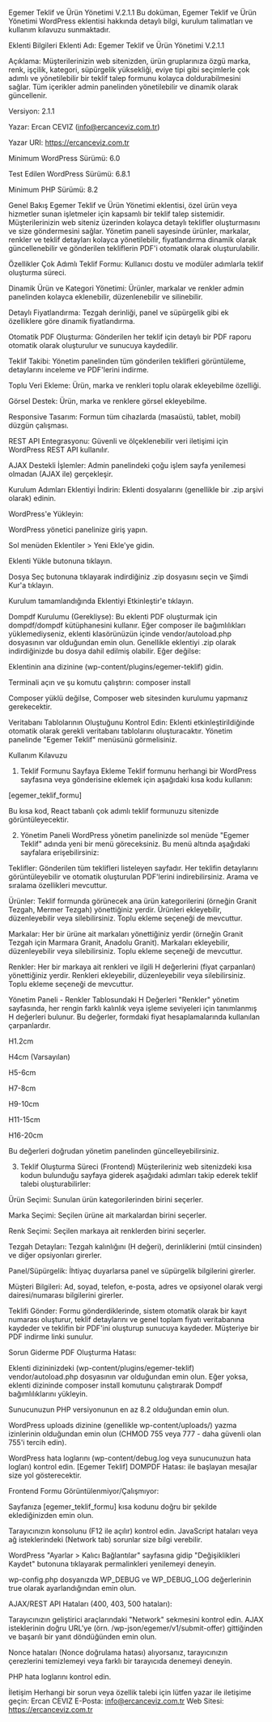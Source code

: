 Egemer Teklif ve Ürün Yönetimi V.2.1.1
Bu doküman, Egemer Teklif ve Ürün Yönetimi WordPress eklentisi hakkında detaylı bilgi, kurulum talimatları ve kullanım kılavuzu sunmaktadır.

Eklenti Bilgileri
Eklenti Adı: Egemer Teklif ve Ürün Yönetimi V.2.1.1

Açıklama: Müşterilerinizin web sitenizden, ürün gruplarınıza özgü marka, renk, işçilik, kategori, süpürgelik yüksekliği, eviye tipi gibi seçimlerle çok adımlı ve yönetilebilir bir teklif talep formunu kolayca doldurabilmesini sağlar. Tüm içerikler admin panelinden yönetilebilir ve dinamik olarak güncellenir.

Versiyon: 2.1.1

Yazar: Ercan CEVIZ (info@ercanceviz.com.tr)

Yazar URI: https://ercanceviz.com.tr

Minimum WordPress Sürümü: 6.0

Test Edilen WordPress Sürümü: 6.8.1

Minimum PHP Sürümü: 8.2

Genel Bakış
Egemer Teklif ve Ürün Yönetimi eklentisi, özel ürün veya hizmetler sunan işletmeler için kapsamlı bir teklif talep sistemidir. Müşterilerinizin web siteniz üzerinden kolayca detaylı teklifler oluşturmasını ve size göndermesini sağlar. Yönetim paneli sayesinde ürünler, markalar, renkler ve teklif detayları kolayca yönetilebilir, fiyatlandırma dinamik olarak güncellenebilir ve gönderilen tekliflerin PDF'i otomatik olarak oluşturulabilir.

Özellikler
Çok Adımlı Teklif Formu: Kullanıcı dostu ve modüler adımlarla teklif oluşturma süreci.

Dinamik Ürün ve Kategori Yönetimi: Ürünler, markalar ve renkler admin panelinden kolayca eklenebilir, düzenlenebilir ve silinebilir.

Detaylı Fiyatlandırma: Tezgah derinliği, panel ve süpürgelik gibi ek özelliklere göre dinamik fiyatlandırma.

Otomatik PDF Oluşturma: Gönderilen her teklif için detaylı bir PDF raporu otomatik olarak oluşturulur ve sunucuya kaydedilir.

Teklif Takibi: Yönetim panelinden tüm gönderilen teklifleri görüntüleme, detaylarını inceleme ve PDF'lerini indirme.

Toplu Veri Ekleme: Ürün, marka ve renkleri toplu olarak ekleyebilme özelliği.

Görsel Destek: Ürün, marka ve renklere görsel ekleyebilme.

Responsive Tasarım: Formun tüm cihazlarda (masaüstü, tablet, mobil) düzgün çalışması.

REST API Entegrasyonu: Güvenli ve ölçeklenebilir veri iletişimi için WordPress REST API kullanılır.

AJAX Destekli İşlemler: Admin panelindeki çoğu işlem sayfa yenilemesi olmadan (AJAX ile) gerçekleşir.

Kurulum Adımları
Eklentiyi İndirin: Eklenti dosyalarını (genellikle bir .zip arşivi olarak) edinin.

WordPress'e Yükleyin:

WordPress yönetici panelinize giriş yapın.

Sol menüden Eklentiler > Yeni Ekle'ye gidin.

Eklenti Yükle butonuna tıklayın.

Dosya Seç butonuna tıklayarak indirdiğiniz .zip dosyasını seçin ve Şimdi Kur'a tıklayın.

Kurulum tamamlandığında Eklentiyi Etkinleştir'e tıklayın.

Dompdf Kurulumu (Gerekliyse):
Bu eklenti PDF oluşturmak için dompdf/dompdf kütüphanesini kullanır. Eğer composer ile bağımlılıkları yüklemediyseniz, eklenti klasörünüzün içinde vendor/autoload.php dosyasının var olduğundan emin olun. Genellikle eklentiyi .zip olarak indirdiğinizde bu dosya dahil edilmiş olabilir. Eğer değilse:

Eklentinin ana dizinine (wp-content/plugins/egemer-teklif) gidin.

Terminali açın ve şu komutu çalıştırın: composer install

Composer yüklü değilse, Composer web sitesinden kurulumu yapmanız gerekecektir.

Veritabanı Tablolarının Oluştuğunu Kontrol Edin: Eklenti etkinleştirildiğinde otomatik olarak gerekli veritabanı tablolarını oluşturacaktır. Yönetim panelinde "Egemer Teklif" menüsünü görmelisiniz.

Kullanım Kılavuzu
1. Teklif Formunu Sayfaya Ekleme
Teklif formunu herhangi bir WordPress sayfasına veya gönderisine eklemek için aşağıdaki kısa kodu kullanın:

[egemer_teklif_formu]

Bu kısa kod, React tabanlı çok adımlı teklif formunuzu sitenizde görüntüleyecektir.

2. Yönetim Paneli
WordPress yönetim panelinizde sol menüde "Egemer Teklif" adında yeni bir menü göreceksiniz. Bu menü altında aşağıdaki sayfalara erişebilirsiniz:

Teklifler: Gönderilen tüm teklifleri listeleyen sayfadır. Her teklifin detaylarını görüntüleyebilir ve otomatik oluşturulan PDF'lerini indirebilirsiniz. Arama ve sıralama özellikleri mevcuttur.

Ürünler: Teklif formunda görünecek ana ürün kategorilerini (örneğin Granit Tezgah, Mermer Tezgah) yönettiğiniz yerdir. Ürünleri ekleyebilir, düzenleyebilir veya silebilirsiniz. Toplu ekleme seçeneği de mevcuttur.

Markalar: Her bir ürüne ait markaları yönettiğiniz yerdir (örneğin Granit Tezgah için Marmara Granit, Anadolu Granit). Markaları ekleyebilir, düzenleyebilir veya silebilirsiniz. Toplu ekleme seçeneği de mevcuttur.

Renkler: Her bir markaya ait renkleri ve ilgili H değerlerini (fiyat çarpanları) yönettiğiniz yerdir. Renkleri ekleyebilir, düzenleyebilir veya silebilirsiniz. Toplu ekleme seçeneği de mevcuttur.

Yönetim Paneli - Renkler Tablosundaki H Değerleri
"Renkler" yönetim sayfasında, her rengin farklı kalınlık veya işleme seviyeleri için tanımlanmış H değerleri bulunur. Bu değerler, formdaki fiyat hesaplamalarında kullanılan çarpanlardır.

H1.2cm

H4cm (Varsayılan)

H5-6cm

H7-8cm

H9-10cm

H11-15cm

H16-20cm

Bu değerleri doğrudan yönetim panelinden güncelleyebilirsiniz.

3. Teklif Oluşturma Süreci (Frontend)
Müşterileriniz web sitenizdeki kısa kodun bulunduğu sayfaya giderek aşağıdaki adımları takip ederek teklif talebi oluşturabilirler:

Ürün Seçimi: Sunulan ürün kategorilerinden birini seçerler.

Marka Seçimi: Seçilen ürüne ait markalardan birini seçerler.

Renk Seçimi: Seçilen markaya ait renklerden birini seçerler.

Tezgah Detayları: Tezgah kalınlığını (H değeri), derinliklerini (mtül cinsinden) ve diğer opsiyonları girerler.

Panel/Süpürgelik: İhtiyaç duyarlarsa panel ve süpürgelik bilgilerini girerler.

Müşteri Bilgileri: Ad, soyad, telefon, e-posta, adres ve opsiyonel olarak vergi dairesi/numarası bilgilerini girerler.

Teklifi Gönder: Formu gönderdiklerinde, sistem otomatik olarak bir kayıt numarası oluşturur, teklif detaylarını ve genel toplam fiyatı veritabanına kaydeder ve teklifin bir PDF'ini oluşturup sunucuya kaydeder. Müşteriye bir PDF indirme linki sunulur.

Sorun Giderme
PDF Oluşturma Hatası:

Eklenti dizininizdeki (wp-content/plugins/egemer-teklif) vendor/autoload.php dosyasının var olduğundan emin olun. Eğer yoksa, eklenti dizininde composer install komutunu çalıştırarak Dompdf bağımlılıklarını yükleyin.

Sunucunuzun PHP versiyonunun en az 8.2 olduğundan emin olun.

WordPress uploads dizinine (genellikle wp-content/uploads/) yazma izinlerinin olduğundan emin olun (CHMOD 755 veya 777 - daha güvenli olan 755'i tercih edin).

WordPress hata loglarını (wp-content/debug.log veya sunucunuzun hata logları) kontrol edin. [Egemer Teklif] DOMPDF Hatası: ile başlayan mesajlar size yol gösterecektir.

Frontend Formu Görüntülenmiyor/Çalışmıyor:

Sayfanıza [egemer_teklif_formu] kısa kodunu doğru bir şekilde eklediğinizden emin olun.

Tarayıcınızın konsolunu (F12 ile açılır) kontrol edin. JavaScript hataları veya ağ isteklerindeki (Network tab) sorunlar size bilgi verebilir.

WordPress "Ayarlar > Kalıcı Bağlantılar" sayfasına gidip "Değişiklikleri Kaydet" butonuna tıklayarak permalinkleri yenilemeyi deneyin.

wp-config.php dosyanızda WP_DEBUG ve WP_DEBUG_LOG değerlerinin true olarak ayarlandığından emin olun.

AJAX/REST API Hataları (400, 403, 500 hataları):

Tarayıcınızın geliştirici araçlarındaki "Network" sekmesini kontrol edin. AJAX isteklerinin doğru URL'ye (örn. /wp-json/egemer/v1/submit-offer) gittiğinden ve başarılı bir yanıt döndüğünden emin olun.

Nonce hataları (Nonce doğrulama hatası) alıyorsanız, tarayıcınızın çerezlerini temizlemeyi veya farklı bir tarayıcıda denemeyi deneyin.

PHP hata loglarını kontrol edin.

İletişim
Herhangi bir sorun veya özellik talebi için lütfen yazar ile iletişime geçin:
Ercan CEVIZ
E-Posta: info@ercanceviz.com.tr
Web Sitesi: https://ercanceviz.com.tr